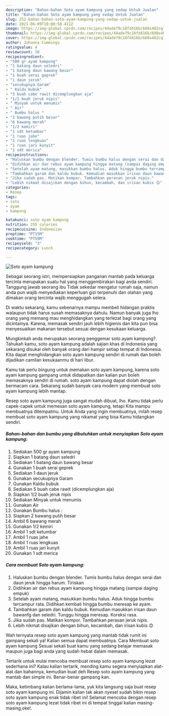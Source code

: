 ```yaml
---
description: "Bahan-bahan Soto ayam kampung yang sedap Untuk Jualan"
title: "Bahan-bahan Soto ayam kampung yang sedap Untuk Jualan"
slug: 252-bahan-bahan-soto-ayam-kampung-yang-sedap-untuk-jualan
date: 2021-06-09T10:08:58.411Z
image: https://img-global.cpcdn.com/recipes/44ade79c18fd416b/680x482cq70/soto-ayam-kampung-foto-resep-utama.jpg
thumbnail: https://img-global.cpcdn.com/recipes/44ade79c18fd416b/680x482cq70/soto-ayam-kampung-foto-resep-utama.jpg
cover: https://img-global.cpcdn.com/recipes/44ade79c18fd416b/680x482cq70/soto-ayam-kampung-foto-resep-utama.jpg
author: Johanna Cummings
ratingvalue: 4
reviewcount: 10
recipeingredient:
- "500 gr ayam kampung"
- "1 batang daun seledri"
- "1 batang daun bawang besar"
- "1 buah serai geprek"
- "1 daun jeruk"
- "secukupnya Garam"
- " Kaldu bubuk"
- "5 buah cabe rawit dicemplungkan aja"
- "1/2 buah jeruk nipis"
- " Minyak untuk menumis"
- " Air"
- " Bumbu halus "
- "2 bawang putih besar"
- "6 bawang merah"
- "1/2 kemiri"
- "1 sdt ketumbar"
- "1 ruas jahe"
- "1 ruas lengkuas"
- "1 ruas jari kunyit"
- "1 sdt merica"
recipeinstructions:
- "Haluskan bumbu dengan blender. Tumis bumbu halus dengan serai dan daun jeruk hingga harum. Tiriskan"
- "Didihkan air dan rebus ayam kampung hingga matang (sampai daging empuk)"
- "Setelah ayam matang, masukkan bumbu halus. Aduk hingga bumbu tercampur rata. Didihkan kembali hingga bumbu meresap ke ayam."
- "Tambahkan garam dan kaldu bubuk. Kemudian masukkan irisan daun bawanfg dan seledri. Tunggu hingga meresap. Koreksi rasa."
- "Jika sudah pas. Matikan kompor. Tambahkan perasan jeruk nipis."
- "Lebih nikmat disajikan dengan bihun, kecambah, dan irisan kubis 😊"
categories:
- Resep
tags:
- soto
- ayam
- kampung

katakunci: soto ayam kampung 
nutrition: 255 calories
recipecuisine: Indonesian
preptime: "PT15M"
cooktime: "PT59M"
recipeyield: "3"
recipecategory: Lunch

---
```



![Soto ayam kampung](https://img-global.cpcdn.com/recipes/44ade79c18fd416b/680x482cq70/soto-ayam-kampung-foto-resep-utama.jpg)

Sebagai seorang istri, mempersiapkan panganan mantab pada keluarga tercinta merupakan suatu hal yang menggembirakan bagi anda sendiri. Tanggung jawab seorang ibu Tidak sekedar mengatur rumah saja, namun anda pun wajib menyediakan keperluan gizi terpenuhi dan olahan yang dimakan orang tercinta wajib menggugah selera.

Di waktu  sekarang, kamu sebenarnya mampu membeli hidangan praktis walaupun tidak harus susah memasaknya dahulu. Namun banyak juga lho orang yang memang mau menghidangkan yang terlezat bagi orang yang dicintainya. Karena, memasak sendiri jauh lebih higienis dan kita pun bisa menyesuaikan makanan tersebut sesuai dengan kesukaan keluarga. 



Mungkinkah anda merupakan seorang penggemar soto ayam kampung?. Tahukah kamu, soto ayam kampung adalah sajian khas di Indonesia yang sekarang disukai oleh banyak orang dari hampir setiap tempat di Indonesia. Kita dapat menghidangkan soto ayam kampung sendiri di rumah dan boleh dijadikan camilan kesukaanmu di hari libur.

Kamu tak perlu bingung untuk memakan soto ayam kampung, karena soto ayam kampung gampang untuk didapatkan dan kalian pun boleh memasaknya sendiri di rumah. soto ayam kampung dapat diolah dengan bermacam cara. Sekarang sudah banyak cara modern yang membuat soto ayam kampung lebih mantap.

Resep soto ayam kampung juga sangat mudah dibuat, lho. Kamu tidak perlu capek-capek untuk memesan soto ayam kampung, tetapi Kita mampu membuatnya ditempatmu. Untuk Anda yang ingin membuatnya, inilah resep membuat soto ayam kampung yang nikamat yang bisa Kamu hidangkan sendiri.

<!--inarticleads1-->

##### Bahan-bahan dan bumbu yang dibutuhkan untuk menyiapkan Soto ayam kampung:

1. Sediakan 500 gr ayam kampung
1. Siapkan 1 batang daun seledri
1. Sediakan 1 batang daun bawang besar
1. Gunakan 1 buah serai geprek
1. Sediakan 1 daun jeruk
1. Gunakan secukupnya Garam
1. Gunakan  Kaldu bubuk
1. Sediakan 5 buah cabe rawit (dicemplungkan aja)
1. Siapkan 1/2 buah jeruk nipis
1. Sediakan  Minyak untuk menumis
1. Gunakan  Air
1. Gunakan  Bumbu halus :
1. Siapkan 2 bawang putih besar
1. Ambil 6 bawang merah
1. Gunakan 1/2 kemiri
1. Ambil 1 sdt ketumbar
1. Ambil 1 ruas jahe
1. Ambil 1 ruas lengkuas
1. Ambil 1 ruas jari kunyit
1. Gunakan 1 sdt merica




<!--inarticleads2-->

##### Cara membuat Soto ayam kampung:

1. Haluskan bumbu dengan blender. Tumis bumbu halus dengan serai dan daun jeruk hingga harum. Tiriskan
1. Didihkan air dan rebus ayam kampung hingga matang (sampai daging empuk)
1. Setelah ayam matang, masukkan bumbu halus. Aduk hingga bumbu tercampur rata. Didihkan kembali hingga bumbu meresap ke ayam.
1. Tambahkan garam dan kaldu bubuk. Kemudian masukkan irisan daun bawanfg dan seledri. Tunggu hingga meresap. Koreksi rasa.
1. Jika sudah pas. Matikan kompor. Tambahkan perasan jeruk nipis.
1. Lebih nikmat disajikan dengan bihun, kecambah, dan irisan kubis 😊




Wah ternyata resep soto ayam kampung yang mantab tidak rumit ini gampang sekali ya! Kalian semua dapat membuatnya. Cara Membuat soto ayam kampung Sesuai sekali buat kamu yang sedang belajar memasak maupun juga bagi anda yang sudah hebat dalam memasak.

Tertarik untuk mulai mencoba membuat resep soto ayam kampung lezat sederhana ini? Kalau kalian tertarik, mending kamu segera menyiapkan alat-alat dan bahannya, kemudian buat deh Resep soto ayam kampung yang mantab dan simple ini. Benar-benar gampang kan. 

Maka, ketimbang kalian berlama-lama, yuk kita langsung saja buat resep soto ayam kampung ini. Dijamin kalian tak akan nyesel sudah bikin resep soto ayam kampung enak tidak ribet ini! Selamat mencoba dengan resep soto ayam kampung lezat tidak ribet ini di tempat tinggal kalian masing-masing,oke!.

